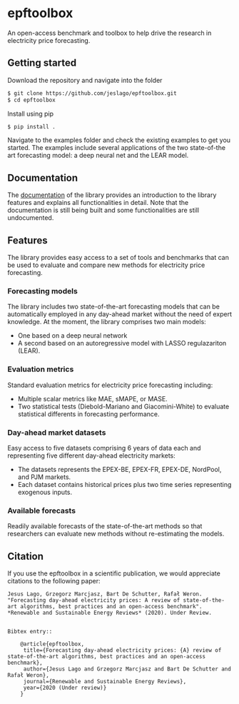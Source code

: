 # epftoolbox


An open-access benchmark and toolbox to help drive the research in electricity price forecasting. 

## Getting started
Download the repository and navigate into the folder
```bash
$ git clone https://github.com/jeslago/epftoolbox.git
$ cd epftoolbox
```
Install using pip
```bash
$ pip install .
```
Navigate to the examples folder and check the existing examples to get you started. The examples include several applications of the two state-of-the art forecasting model: a deep neural net and the LEAR model.

## Documentation
The [documentation](https://epftoolbox.readthedocs.io/en/latest/) of the library provides an introduction to the library features and explains all functionalities in detail. Note that the documentation is still being built and some functionalities are still undocumented.

## Features
The library provides easy access to a set of tools and benchmarks that can be used to evaluate and compare new methods for electricity price forecasting.

### Forecasting models
The library includes two state-of-the-art forecasting models that can be automatically employed in any day-ahead market without the need of expert knowledge. At the moment, the library comprises two main models:
  * One based on a deep neural network
  * A second based on an autoregressive model with LASSO regulazariton (LEAR). 

### Evaluation metrics
Standard evaluation metrics for electricity price forecasting including:
* Multiple scalar metrics like MAE, sMAPE, or MASE.
* Two statistical tests (Diebold-Mariano and Giacomini-White) to evaluate statistical differents in forecasting performance.

### Day-ahead market datasets
Easy access to five datasets comprising 6 years of data each and representing five different day-ahead electricity markets: 
* The datasets represents the EPEX-BE, EPEX-FR, EPEX-DE, NordPool, and PJM markets. 
* Each dataset contains historical prices plus two time series representing exogenous inputs.

### Available forecasts
Readily available forecasts of the state-of-the-art methods so that researchers can evaluate new methods without re-estimating the models.


## Citation
If you use the epftoolbox in a scientific publication, we would appreciate citations to the following paper:

	Jesus Lago, Grzegorz Marcjasz, Bart De Schutter, Rafał Weron. "Forecasting day-ahead electricity prices: A review of state-of-the-art algorithms, best practices and an open-access benchmark". *Renewable and Sustainable Energy Reviews* (2020). Under Review.


	Bibtex entry::

		@article{epftoolbox,
		 title={Forecasting day-ahead electricity prices: {A} review of state-of-the-art algorithms, best practices and an open-access benchmark},
		 author={Jesus Lago and Grzegorz Marcjasz and Bart De Schutter and Rafał Weron},
		 journal={Renewable and Sustainable Energy Reviews},
		 year={2020 (Under review)}
		}
```
